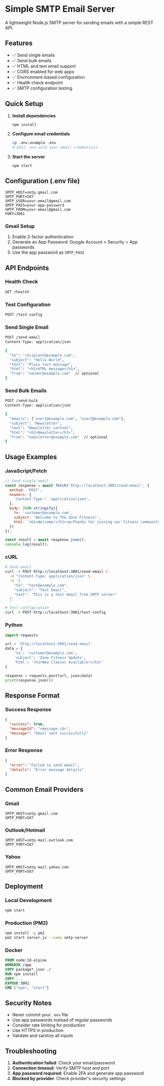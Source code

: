 # Simple SMTP Email Server

A lightweight Node.js SMTP server for sending emails with a simple REST API.

## Features

- ✅ Send single emails
- ✅ Send bulk emails
- ✅ HTML and text email support
- ✅ CORS enabled for web apps
- ✅ Environment-based configuration
- ✅ Health check endpoint
- ✅ SMTP configuration testing

## Quick Setup

1. **Install dependencies**
   ```bash
   npm install
   ```

2. **Configure email credentials**
   ```bash
   cp .env.example .env
   # Edit .env with your email credentials
   ```

3. **Start the server**
   ```bash
   npm start
   ```

## Configuration (.env file)

```env
SMTP_HOST=smtp.gmail.com
SMTP_PORT=587
SMTP_USER=your-email@gmail.com
SMTP_PASS=your-app-password
SMTP_FROM=your-email@gmail.com
PORT=3001
```

### Gmail Setup
1. Enable 2-factor authentication
2. Generate an App Password: Google Account > Security > App passwords
3. Use the app password as `SMTP_PASS`

## API Endpoints

### Health Check
```bash
GET /health
```

### Test Configuration
```bash
POST /test-config
```

### Send Single Email
```bash
POST /send-email
Content-Type: application/json

{
  "to": "recipient@example.com",
  "subject": "Hello World",
  "text": "Plain text message",
  "html": "<h1>HTML message</h1>",
  "from": "sender@example.com"  // optional
}
```

### Send Bulk Emails
```bash
POST /send-bulk
Content-Type: application/json

{
  "emails": ["user1@example.com", "user2@example.com"],
  "subject": "Newsletter",
  "text": "Newsletter content",
  "html": "<h1>Newsletter</h1>",
  "from": "newsletter@example.com"  // optional
}
```

## Usage Examples

### JavaScript/Fetch
```javascript
// Send single email
const response = await fetch('http://localhost:3001/send-email', {
  method: 'POST',
  headers: {
    'Content-Type': 'application/json',
  },
  body: JSON.stringify({
    to: 'customer@example.com',
    subject: 'Welcome to The Zone Fitness!',
    html: '<h1>Welcome!</h1><p>Thanks for joining our fitness community.</p>'
  })
});

const result = await response.json();
console.log(result);
```

### cURL
```bash
# Send email
curl -X POST http://localhost:3001/send-email \
  -H "Content-Type: application/json" \
  -d '{
    "to": "test@example.com",
    "subject": "Test Email",
    "text": "This is a test email from SMTP server"
  }'

# Test configuration
curl -X POST http://localhost:3001/test-config
```

### Python
```python
import requests

url = 'http://localhost:3001/send-email'
data = {
    'to': 'customer@example.com',
    'subject': 'Zone Fitness Update',
    'html': '<h1>New Classes Available!</h1>'
}

response = requests.post(url, json=data)
print(response.json())
```

## Response Format

### Success Response
```json
{
  "success": true,
  "messageId": "<message-id>",
  "message": "Email sent successfully"
}
```

### Error Response
```json
{
  "error": "Failed to send email",
  "details": "Error message details"
}
```

## Common Email Providers

### Gmail
```env
SMTP_HOST=smtp.gmail.com
SMTP_PORT=587
```

### Outlook/Hotmail
```env
SMTP_HOST=smtp-mail.outlook.com
SMTP_PORT=587
```

### Yahoo
```env
SMTP_HOST=smtp.mail.yahoo.com
SMTP_PORT=587
```

## Deployment

### Local Development
```bash
npm start
```

### Production (PM2)
```bash
npm install -g pm2
pm2 start server.js --name smtp-server
```

### Docker
```dockerfile
FROM node:18-alpine
WORKDIR /app
COPY package*.json ./
RUN npm install
COPY . .
EXPOSE 3001
CMD ["npm", "start"]
```

## Security Notes

- Never commit your `.env` file
- Use app passwords instead of regular passwords
- Consider rate limiting for production
- Use HTTPS in production
- Validate and sanitize all inputs

## Troubleshooting

1. **Authentication failed**: Check your email/password
2. **Connection timeout**: Verify SMTP host and port
3. **App password required**: Enable 2FA and generate app password
4. **Blocked by provider**: Check provider's security settings